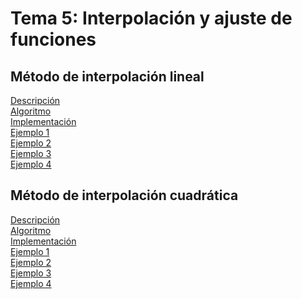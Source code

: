 <h1>Tema 5: Interpolación y ajuste de funciones</h1>

<h2>Método de interpolación lineal</h2>
<a href="InterpolacionLineal/Decripcion.md">Descripción</a></br>
<a href="InterpolacionLineal/Algoritmo.md">Algoritmo</a></br>
<a href="">Implementación</a></br>
<a href="">Ejemplo 1</a></br>
<a href="">Ejemplo 2</a></br>
<a href="">Ejemplo 3</a></br>
<a href="">Ejemplo 4</a></br>

<h2>Método de interpolación cuadrática</h2>
<a href="InterpolacionCuadratica/Descripcion.md">Descripción</a></br>
<a href="">Algoritmo</a></br>
<a href="">Implementación</a></br>
<a href="">Ejemplo 1</a></br>
<a href="">Ejemplo 2</a></br>
<a href="">Ejemplo 3</a></br>
<a href="">Ejemplo 4</a></br>
